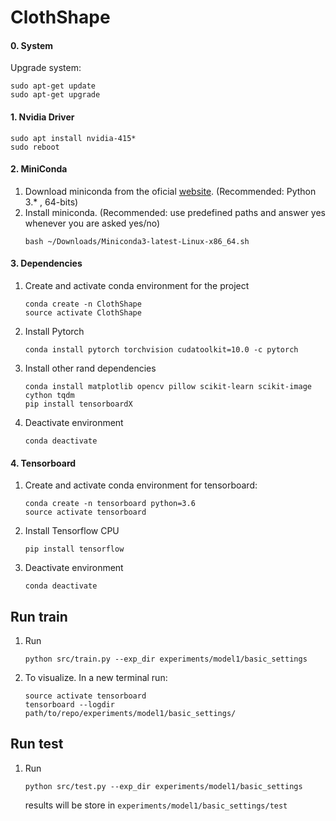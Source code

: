 # ClothShape

#### 0. System
Upgrade system:
```
sudo apt-get update
sudo apt-get upgrade
```
#### 1. Nvidia Driver 
```
sudo apt install nvidia-415*
sudo reboot
```
#### 2. MiniConda
1. Download miniconda from the oficial [website](https://conda.io/miniconda.html). (Recommended: Python 3.* , 64-bits)
2. Install miniconda. (Recommended: use predefined paths and answer yes whenever you are asked yes/no)
    ```
    bash ~/Downloads/Miniconda3-latest-Linux-x86_64.sh
    ```
#### 3. Dependencies
1. Create and activate conda environment for the project
    ```
    conda create -n ClothShape
    source activate ClothShape
    ```
2. Install Pytorch
    ```
    conda install pytorch torchvision cudatoolkit=10.0 -c pytorch
    ```
3. Install other rand dependencies
    ```
    conda install matplotlib opencv pillow scikit-learn scikit-image cython tqdm
    pip install tensorboardX
    ```
4. Deactivate environment
    ```
    conda deactivate
    ```
#### 4. Tensorboard
1. Create and activate conda environment for tensorboard: 
    ```
    conda create -n tensorboard python=3.6
    source activate tensorboard
    ```
2. Install Tensorflow CPU
    ```
    pip install tensorflow
    ```
3. Deactivate environment
    ```
    conda deactivate
    ```

## Run train
1. Run
    ```
    python src/train.py --exp_dir experiments/model1/basic_settings
    ```
3. To visualize. In a new terminal run:
    ```
    source activate tensorboard
    tensorboard --logdir path/to/repo/experiments/model1/basic_settings/
    ```

## Run test
1. Run
    ```
    python src/test.py --exp_dir experiments/model1/basic_settings
    ```
    results will be store in `experiments/model1/basic_settings/test`
